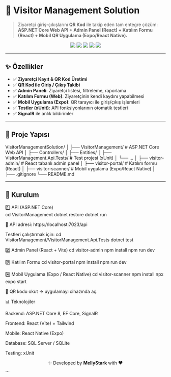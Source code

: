 # 🏢 Visitor Management Solution  

> Ziyaretçi giriş-çıkışlarını **QR Kod** ile takip eden tam entegre çözüm:  
> **ASP.NET Core Web API + Admin Panel (React) + Katılım Formu (React) + Mobil QR Uygulama (Expo/React Native).**  

<p align="center">
  <img src="https://img.shields.io/badge/ASP.NET%20Core-8.0-blue?logo=dotnet" />
  <img src="https://img.shields.io/badge/React-18-61dafb?logo=react" />
  <img src="https://img.shields.io/badge/React%20Native-Expo-000000?logo=expo" />
  <img src="https://img.shields.io/badge/Database-Entity%20Framework%20Core-2ecc71?logo=sqlite" />
  <img src="https://img.shields.io/badge/Tests-xUnit-orange?logo=githubactions" />
</p>

---

## ✨ Özellikler

- ✅ **Ziyaretçi Kayıt & QR Kod Üretimi**  
- ✅ **QR Kod ile Giriş / Çıkış Takibi**  
- ✅ **Admin Paneli**: Ziyaretçi listesi, filtreleme, raporlama  
- ✅ **Katılım Formu (Web)**: Ziyaretçinin kendi kaydını yapabilmesi  
- ✅ **Mobil Uygulama (Expo)**: QR tarayıcı ile giriş/çıkış işlemleri  
- ✅ **Testler (xUnit)**: API fonksiyonlarının otomatik testleri  
- ✅ **SignalR** ile anlık bildirimler  

---

## 📂 Proje Yapısı  

VisitorManagementSolution/
│
├── VisitorManagement/ # ASP.NET Core Web API
│ ├── Controllers/
│ ├── Entities/
│ ├── VisitorManagement.Api.Tests/ # Test projesi (xUnit)
│ └── ...
│
├── visitor-admin/ # React tabanlı admin panel
│
├── visitor-portal/ # Katılım formu (React)
│
├── visitor-scanner/ # Mobil uygulama (Expo/React Native)
│
├── .gitignore
└── README.md


---

## 🚀 Kurulum  

1️⃣ API (ASP.NET Core)  
cd VisitorManagement
dotnet restore
dotnet run

🔗 API adresi: https://localhost:7023/api

Testleri çalıştırmak için:
cd VisitorManagement/VisitorManagement.Api.Tests
dotnet test

2️⃣ Admin Panel (React + Vite)
cd visitor-admin
npm install
npm run dev

3️⃣ Katılım Formu
cd visitor-portal
npm install
npm run dev

4️⃣ Mobil Uygulama (Expo / React Native)
cd visitor-scanner
npm install
npx expo start

📱 QR kodu okut → uygulamayı cihazında aç.

📊 Teknolojiler

Backend: ASP.NET Core 8, EF Core, SignalR

Frontend: React (Vite) + Tailwind

Mobile: React Native (Expo)

Database: SQL Server / SQLite

Testing: xUnit

<p align="center">✨ Developed by <b>MellyStark</b> with ❤️</p> ```
